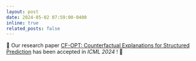 ```yaml
---
layout: post
date: 2024-05-02 07:59:00-0400
inline: true
related_posts: false
---
```


:tada: Our research paper [CF-OPT: Counterfactual Explanations for Structured Prediction](https://arxiv.org/abs/2405.18293) has been accepted in *ICML 2024* ! :tada:
